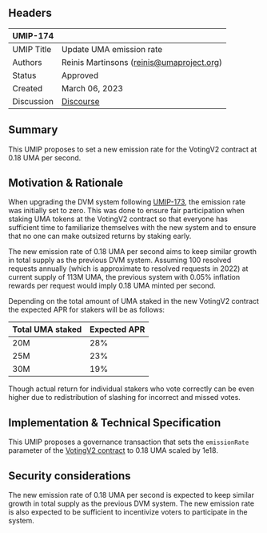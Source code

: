 ## Headers

| UMIP-174   |                                                                                        |
| ---------- | -------------------------------------------------------------------------------------- |
| UMIP Title | Update UMA emission rate                                                               |
| Authors    | Reinis Martinsons (reinis@umaproject.org)                                              |
| Status     | Approved                                                                                  |
| Created    | March 06, 2023                                                                         |
| Discussion | [Discourse](https://discourse.uma.xyz/t/feat-update-uma-emission/1940)                 |

## Summary

This UMIP proposes to set a new emission rate for the VotingV2 contract at 0.18 UMA per second.

## Motivation & Rationale

When upgrading the DVM system following [UMIP-173](https://github.com/UMAprotocol/UMIPs/blob/master/UMIPs/umip-173.md),
 the emission rate was initially set to zero. This was done to ensure fair participation when staking UMA tokens at the
 VotingV2 contract so that everyone has sufficient time to familiarize themselves with the new system and to ensure that
 no one can make outsized returns by staking early.

The new emission rate of 0.18 UMA per second aims to keep similar growth in total supply as the previous DVM system.
 Assuming 100 resolved requests annually (which is approximate to resolved requests in 2022) at current supply of 113M
 UMA, the previous system with 0.05% inflation rewards per request would imply 0.18 UMA minted per second.

Depending on the total amount of UMA staked in the new VotingV2 contract the expected APR for stakers will be as follows:

| Total UMA staked | Expected APR |
| ---------------- | ------------ |
| 20M              | 28%          |
| 25M              | 23%          |
| 30M              | 19%          |

Though actual return for individual stakers who vote correctly can be even higher due to redistribution of slashing for
 incorrect and missed votes.

## Implementation & Technical Specification

This UMIP proposes a governance transaction that sets the `emissionRate` parameter of the [VotingV2 contract](https://etherscan.io/address/0x004395edb43EFca9885CEdad51EC9fAf93Bd34ac)
 to 0.18 UMA scaled by 1e18.

## Security considerations

The new emission rate of 0.18 UMA per second is expected to keep similar growth in total supply as the previous DVM system.
 The new emission rate is also expected to be sufficient to incentivize voters to participate in the system.